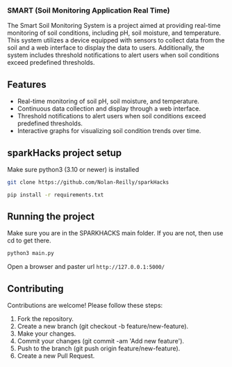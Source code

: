 ### SMART (Soil Monitoring Application Real Time)
The Smart Soil Monitoring System is a project aimed at providing real-time monitoring of soil conditions, including pH, soil moisture, and temperature. This system utilizes a device equipped with sensors to collect data from the soil and a web interface to display the data to users. Additionally, the system includes threshold notifications to alert users when soil conditions exceed predefined thresholds.

## Features
- Real-time monitoring of soil pH, soil moisture, and temperature.
- Continuous data collection and display through a web interface.
- Threshold notifications to alert users when soil conditions exceed predefined thresholds.
- Interactive graphs for visualizing soil condition trends over time.


## sparkHacks project setup
Make sure python3 (3.10 or newer) is installed

``` bash
git clone https://github.com/Nolan-Reilly/sparkHacks
```

``` bash
pip install -r requirements.txt
```

## Running the project
Make sure you are in the SPARKHACKS main folder.
If you are not, then use cd to get there.

``` bash
python3 main.py
```

Open a browser and paster url `http://127.0.0.1:5000/`

## Contributing
Contributions are welcome! Please follow these steps:

1. Fork the repository.
2. Create a new branch (git checkout -b feature/new-feature).
3. Make your changes.
4. Commit your changes (git commit -am 'Add new feature').
5. Push to the branch (git push origin feature/new-feature).
6. Create a new Pull Request.
